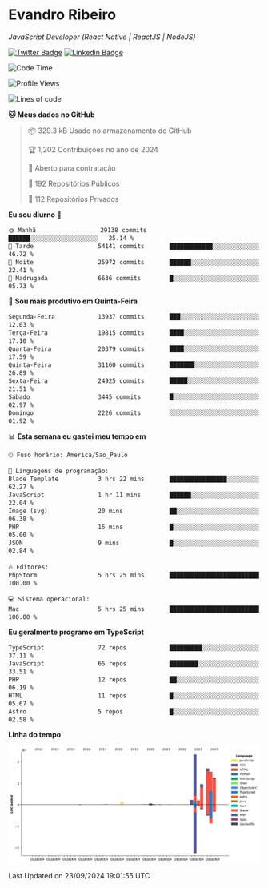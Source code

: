 # Evandro **Ribeiro**

*JavaScript Developer (React Native | ReactJS | NodeJS)*

[![Twitter Badge](https://img.shields.io/badge/-@ribeiroevandro-201B2D?style=flat-square&labelColor=201B2D&logo=twitter&logoColor=white&link=https://twitter.com/ribeiroevandro)](https://twitter.com/ribeiroevandro) 
[![Linkedin Badge](https://img.shields.io/badge/-Evandro%20Ribeiro-201B2D?style=flat-square&logo=Linkedin&logoColor=white&link=https://www.linkedin.com/in/ribeiroevandro)](https://www.linkedin.com/in/ribeiroevandro) 


<!--START_SECTION:waka-->
![Code Time](http://img.shields.io/badge/Code%20Time-4%2C110%20hrs%2051%20mins-blue)

![Profile Views](http://img.shields.io/badge/Visualizac%C3%B5es%20do%20perfil-0-blue)

![Lines of code](https://img.shields.io/badge/Desde%20o%20Hello%20World%20eu%20escrevi-85.1%20million%20linhas%20de%20c%C3%B3digo-blue)

**🐱 Meus dados no GitHub** 

> 📦 329.3 kB Usado no armazenamento do GitHub 
 > 
> 🏆 1,202 Contribuições no ano de 2024
 > 
> 💼 Aberto para contratação
 > 
> 📜 192 Repositórios Públicos 
 > 
> 🔑 112 Repositórios Privados 
 > 
**Eu sou diurno 🐤** 

```text
🌞 Manhã                  29138 commits       ██████░░░░░░░░░░░░░░░░░░░   25.14 % 
🌆 Tarde                  54141 commits       ████████████░░░░░░░░░░░░░   46.72 % 
🌃 Noite                  25972 commits       ██████░░░░░░░░░░░░░░░░░░░   22.41 % 
🌙 Madrugada              6636 commits        █░░░░░░░░░░░░░░░░░░░░░░░░   05.73 % 
```
📅 **Sou mais produtivo em Quinta-Feira** 

```text
Segunda-Feira            13937 commits       ███░░░░░░░░░░░░░░░░░░░░░░   12.03 % 
Terça-Feira              19815 commits       ████░░░░░░░░░░░░░░░░░░░░░   17.10 % 
Quarta-Feira             20379 commits       ████░░░░░░░░░░░░░░░░░░░░░   17.59 % 
Quinta-Feira             31160 commits       ███████░░░░░░░░░░░░░░░░░░   26.89 % 
Sexta-Feira              24925 commits       █████░░░░░░░░░░░░░░░░░░░░   21.51 % 
Sábado                   3445 commits        █░░░░░░░░░░░░░░░░░░░░░░░░   02.97 % 
Domingo                  2226 commits        ░░░░░░░░░░░░░░░░░░░░░░░░░   01.92 % 
```


📊 **Esta semana eu gastei meu tempo em** 

```text
🕑︎ Fuso horário: America/Sao_Paulo

💬 Linguagens de programação: 
Blade Template           3 hrs 22 mins       ████████████████░░░░░░░░░   62.27 % 
JavaScript               1 hr 11 mins        ██████░░░░░░░░░░░░░░░░░░░   22.04 % 
Image (svg)              20 mins             ██░░░░░░░░░░░░░░░░░░░░░░░   06.38 % 
PHP                      16 mins             █░░░░░░░░░░░░░░░░░░░░░░░░   05.00 % 
JSON                     9 mins              █░░░░░░░░░░░░░░░░░░░░░░░░   02.84 % 

🔥 Editores: 
PhpStorm                 5 hrs 25 mins       █████████████████████████   100.00 % 

💻 Sistema operacional: 
Mac                      5 hrs 25 mins       █████████████████████████   100.00 % 
```

**Eu geralmente programo em TypeScript** 

```text
TypeScript               72 repos            █████████░░░░░░░░░░░░░░░░   37.11 % 
JavaScript               65 repos            ████████░░░░░░░░░░░░░░░░░   33.51 % 
PHP                      12 repos            ██░░░░░░░░░░░░░░░░░░░░░░░   06.19 % 
HTML                     11 repos            █░░░░░░░░░░░░░░░░░░░░░░░░   05.67 % 
Astro                    5 repos             █░░░░░░░░░░░░░░░░░░░░░░░░   02.58 % 
```



**Linha do tempo**

![Lines of Code chart](https://raw.githubusercontent.com/ribeiroevandro/ribeiroevandro/main/assets/bar_graph.png)


 Last Updated on 23/09/2024 19:01:55 UTC
<!--END_SECTION:waka-->
